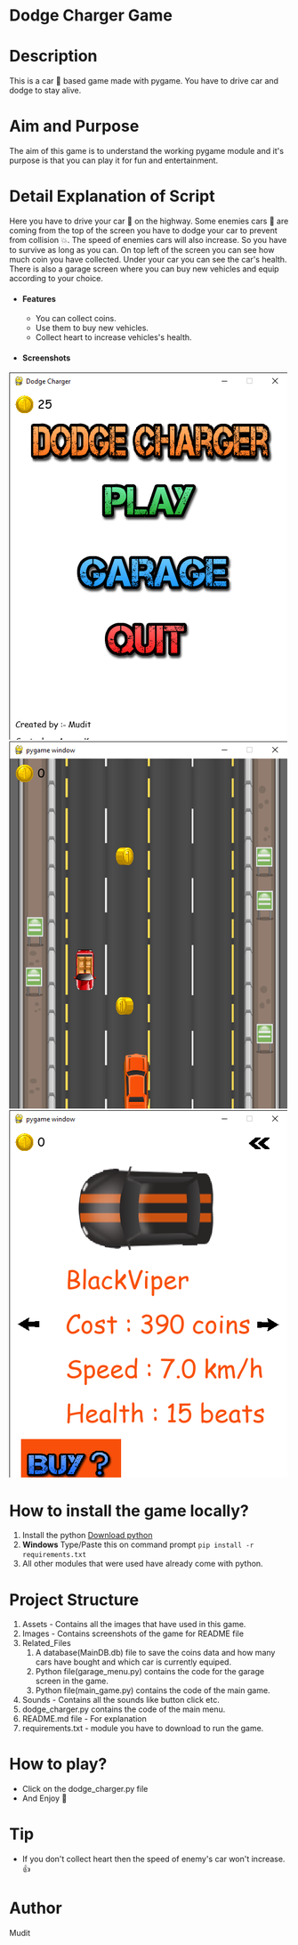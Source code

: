 # Dodge Charger Game
# Description
This is a car :car: based game made with pygame. You have to drive car and dodge to stay alive.
# Aim and Purpose
The aim of this game is to understand the working pygame module and it's purpose is that you can play it for fun and entertainment.
# Detail Explanation of Script
Here you have to drive your car :car: on the highway. Some enemies cars :car: are coming from the top of the screen you have to dodge 
your car to prevent from collision :boom:. The speed of enemies cars will also increase. So you have to survive as long as you can.
On top left of the screen you can see how much coin you have collected. Under your car you can see the car's health.
There is also a garage screen where you can buy new vehicles and equip according to your choice.
- #### Features
    - You can collect coins.
    - Use them to buy new vehicles.
    - Collect heart to increase vehicles's health.

- #### Screenshots
![Main-Menu-Image](Images/demo_img0.png)
![Game-Image](Images/demo_img1.png)
![Garage-Image](Images/demo_img2.png)

# How to install the game locally?
1. Install the python [Download python](https://www.python.org/downloads/)
2. **Windows** Type/Paste this on command prompt ```pip install -r requirements.txt```
3. All other modules that were used have already come with python.

# Project Structure
1. Assets - Contains all the images that have used in this game.
2. Images - Contains screenshots of the game for README file
3. Related_Files
    1. A database(MainDB.db) file to save the coins data and how many cars have bought
    and which car is currently equiped.
    2. Python file(garage_menu.py) contains the code for the garage screen in the game.
    3. Python file(main_game.py) contains the code of the main game.
4. Sounds - Contains all the sounds like button click etc.
5. dodge_charger.py contains the code of the main menu.
6. README.md file - For explanation
7. requirements.txt - module you have to download to run the game.

# How to play?
- Click on the dodge_charger.py file
- And Enjoy :rocket:

# Tip
- If you don't collect heart then the speed of enemy's car won't increase. 👍

# Author
Mudit
